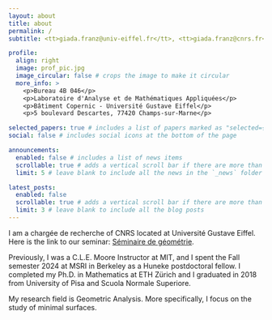 ```yaml
---
layout: about
title: about
permalink: /
subtitle: <tt>giada.franz@univ-eiffel.fr</tt>, <tt>giada.franz@cnrs.fr</tt>

profile:
  align: right
  image: prof_pic.jpg
  image_circular: false # crops the image to make it circular
  more_info: >
    <p>Bureau 4B 046</p>
    <p>Laboratoire d'Analyse et de Mathématiques Appliquées</p>
    <p>Bâtiment Copernic - Université Gustave Eiffel</p>
    <p>5 boulevard Descartes, 77420 Champs-sur-Marne</p>

selected_papers: true # includes a list of papers marked as "selected={true}"
social: false # includes social icons at the bottom of the page

announcements:
  enabled: false # includes a list of news items
  scrollable: true # adds a vertical scroll bar if there are more than 3 news items
  limit: 5 # leave blank to include all the news in the `_news` folder

latest_posts:
  enabled: false
  scrollable: true # adds a vertical scroll bar if there are more than 3 new posts items
  limit: 3 # leave blank to include all the blog posts
---
```


I am a chargée de recherche of CNRS located at Université Gustave Eiffel. Here is the link to our seminar: [Séminaire de géométrie](https://webusers.imj-prg.fr/~romain.petrides/geometrie.html).

Previously, I was a C.L.E. Moore Instructor at MIT, and I spent the Fall semester 2024 at MSRI in Berkeley as a Huneke postdoctoral fellow. 
I completed my Ph.D. in Mathematics at ETH Zürich and I graduated in 2018 from University of Pisa and Scuola Normale Superiore.

My research field is Geometric Analysis. More specifically, I focus on the study of minimal surfaces.
